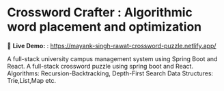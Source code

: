 #  Crossword Crafter : Algorithmic word placement and optimization

🚀 **Live Demo:** : https://mayank-singh-rawat-crossword-puzzle.netlify.app/

A full-stack university campus management system using Spring Boot and React.
A full-stack crossword puzzle using spring boot and React.
Algorithms: Recursion-Backtracking, Depth-First Search
Data Structures: Trie,List,Map etc.
